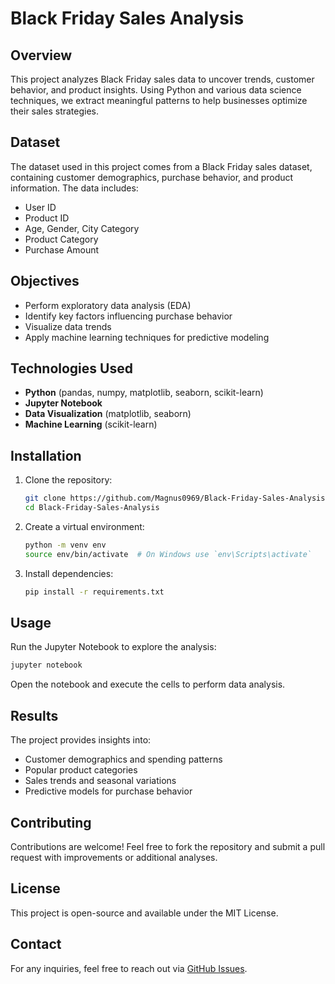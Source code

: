 # Black Friday Sales Analysis

## Overview
This project analyzes Black Friday sales data to uncover trends, customer behavior, and product insights. Using Python and various data science techniques, we extract meaningful patterns to help businesses optimize their sales strategies.

## Dataset
The dataset used in this project comes from a Black Friday sales dataset, containing customer demographics, purchase behavior, and product information. The data includes:
- User ID
- Product ID
- Age, Gender, City Category
- Product Category
- Purchase Amount

## Objectives
- Perform exploratory data analysis (EDA)
- Identify key factors influencing purchase behavior
- Visualize data trends
- Apply machine learning techniques for predictive modeling

## Technologies Used
- **Python** (pandas, numpy, matplotlib, seaborn, scikit-learn)
- **Jupyter Notebook**
- **Data Visualization** (matplotlib, seaborn)
- **Machine Learning** (scikit-learn)

## Installation
1. Clone the repository:
   ```sh
   git clone https://github.com/Magnus0969/Black-Friday-Sales-Analysis.git
   cd Black-Friday-Sales-Analysis
   ```
2. Create a virtual environment:
   ```sh
   python -m venv env
   source env/bin/activate  # On Windows use `env\Scripts\activate`
   ```
3. Install dependencies:
   ```sh
   pip install -r requirements.txt
   ```

## Usage
Run the Jupyter Notebook to explore the analysis:
```sh
jupyter notebook
```
Open the notebook and execute the cells to perform data analysis.

## Results
The project provides insights into:
- Customer demographics and spending patterns
- Popular product categories
- Sales trends and seasonal variations
- Predictive models for purchase behavior

## Contributing
Contributions are welcome! Feel free to fork the repository and submit a pull request with improvements or additional analyses.

## License
This project is open-source and available under the MIT License.

## Contact
For any inquiries, feel free to reach out via [GitHub Issues](https://github.com/Magnus0969/Black-Friday-Sales-Analysis/issues).


